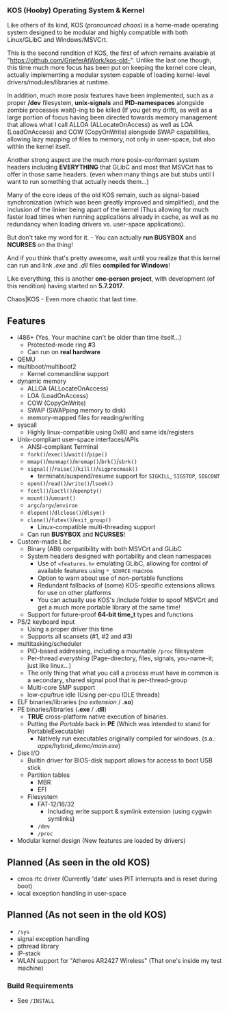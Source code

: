 
### <b>KOS (Hooby) Operating System & Kernel</b> ###

Like others of its kind, KOS (<i>pronounced chaos</i>) is a home-made operating system designed to be modular and highly compatible with both Linux/GLibC and Windows/MSVCrt.

This is the second rendition of KOS, the first of which remains available at "https://github.com/GrieferAtWork/kos-old-".
Unlike the last one though, this time much more focus has been put on keeping the kernel core clean, actually implementing a modular system capable of loading kernel-level drivers/modules/libraries at runtime.

In addition, much more posix features have been implemented, such as a proper <b>/dev</b> filesystem, <b>unix-signals</b> and <b>PID-namespaces</b> alongside zombie processes wait()-ing to be killed (If you get my drift), as well as a large portion of focus having been directed towards memory management that allows what I call ALLOA (ALLocateOnAccess) as well as LOA (LoadOnAccess) and COW (CopyOnWrite) alongside SWAP capabilities, allowing lazy mapping of files to memory, not only in user-space, but also within the kernel itself.

Another strong aspect are the much more posix-conformant system headers including <b>EVERYTHING</b> that GLibC and most that MSVCrt has to offer in those same headers. (even when many things are but stubs until I want to run something that actually needs them...)

Many of the core ideas of the old KOS remain, such as signal-based synchronization (which was been greatly improved and simplified), and the inclusion of the linker being apart of the kernel (Thus allowing for much faster load times when running applications already in cache, as well as no redundancy when loading drivers vs. user-space applications).

But don't take my word for it. - You can actually <b>run BUSYBOX</b> and <b>NCURSES</b> on the thing!

And if you think that's pretty awesome, wait until you realize that this kernel can run and link <i>.exe</i> and <i>.dll</i> files <b>compiled for Windows</b>!

Like everything, this is another <b>one-person project</b>, with development (of this rendition) having started on <b>5.7.2017</b>.

Chaos|KOS - Even more chaotic that last time.

## Features ##
 - i486+ (Yes. Your machine can't be older than time itself...)
   - Protected-mode ring #3
   - Can run on <b>real hardware</b>
 - QEMU
 - multiboot/multiboot2
   - Kernel commandline support
 - dynamic memory
   - ALLOA (ALLocateOnAccess)
   - LOA (LoadOnAccess)
   - COW (CopyOnWrite)
   - SWAP (SWAPping memory to disk)
   - memory-mapped files for reading/writing
 - syscall
   - Highly linux-compatible using 0x80 and same ids/registers
 - Unix-compliant user-space interfaces/APIs
   - ANSI-compliant Terminal
   - <code>fork()</code>/<code>exec()</code>/<code>wait()</code>/<code>pipe()</code>
   - <code>mmap()</code>/<code>munmap()</code>/<code>mremap()</code>/<code>brk()</code>/<code>sbrk()</code>
   - <code>signal()</code>/<code>raise()</code>/<code>kill()</code>/<code>sigprocmask()</code>
     - terminate/suspend/resume support for <code>SIGKILL</code>, <code>SIGSTOP</code>, <code>SIGCONT</code>
   - <code>open()</code>/<code>read()</code>/<code>write()</code>/<code>lseek()</code>
   - <code>fcntl()</code>/<code>ioctl()</code>/<code>openpty()</code>
   - <code>mount()</code>/<code>umount()</code>
   - <code>argc</code>/<code>argv</code>/<code>environ</code>
   - <code>dlopen()</code>/<code>dlclose()</code>/<code>dlsym()</code>
   - <code>clone()</code>/<code>futex()</code>/<code>exit_group()</code>
     - Linux-compatible multi-threading support
   - Can run <b>BUSYBOX</b> and <b>NCURSES</b>!
 - Custom-made Libc
   - Binary (ABI) compatibility with both MSVCrt and GLibC
   - System headers designed with portability and clean namespaces
     - Use of <code>\<features.h\></code> emulating GLibC, allowing for control of available features using <code>\*\_SOURCE</code> macros
     - Option to warn about use of non-portable functions
     - Redundant fallbacks of (some) KOS-specific extensions allows for use on other platforms
     - You can actually use KOS's /include folder to spoof MSVCrt and get a much more portable library at the same time!
   - Support for future-proof <b>64-bit time\_t</b> types and functions
 - PS/2 keyboard input
   - Using a proper driver this time
   - Supports all scansets (#1, #2 and #3)
 - multitasking/scheduler
   - PID-based addressing, including a mountable <code>/proc</code> filesystem
   - Per-thread _everything_ (Page-directory, files, signals, you-name-it; just like linux...)
   - The only thing that what you call a process must have in common is a secondary, shared signal pool that is per-thread-group
   - Multi-core SMP support
   - low-cpu/true idle (Using per-cpu IDLE threads)
 - ELF binaries/libraries (<i>no extension</i> / <b>.so</b>)
 - PE binaries/libraries (<b>.exe</b> / <b>.dll</b>)
   - <b>TRUE</b> cross-platform native execution of binaries.
   - Putting the <i>Portable</i> back in <b>PE</b> (Which was intended to stand for PortableExecutable)
     - Natively run executables originally compiled for windows. (s.a.: <i>apps/hybrid_demo/main.exe</i>)
 - Disk I/O
   - Builtin driver for BIOS-disk support allows for access to boot USB stick
   - Partition tables
     - MBR
     - EFI
   - Filesystem
     - FAT-12/16/32
       - Including write support & symlink extension (using cygwin symlinks)
     - <code>/dev</code>
     - <code>/proc</code>
 - Modular kernel design (New features are loaded by drivers)

## Planned (As seen in the old KOS) ##
 - cmos rtc driver (Currently 'date' uses PIT interrupts and is reset during boot)
 - local exception handling in user-space

## Planned (As not seen in the old KOS) ##
 - <code>/sys</code>
 - signal exception handling
 - pthread library
 - IP-stack
 - WLAN support for "Atheros AR2427 Wireless" (That one's inside my test machine)


### Build Requirements ###
 - See <code>/INSTALL</code>



